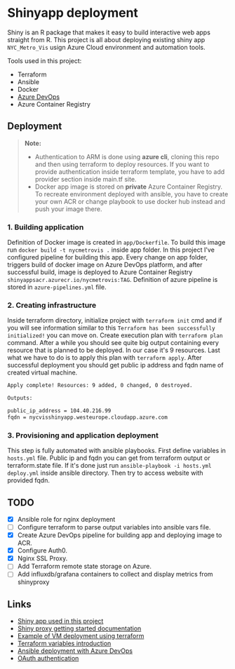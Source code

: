 # Shinyapp deployment
Shiny is an R package that makes it easy to build interactive web apps straight from R. This project is all about deploying existing shiny app `NYC_Metro_Vis` usign Azure Cloud environment and automation tools.

Tools used in this project: 
* Terraform 
* Ansible 
* Docker 
* [Azure DevOps](https://dev.azure.com/damianbudelewski/shinyapp/)
* Azure Container Registry

## Deployment

> **Note:**
>
> - Authentication to ARM is done using **azure cli**, cloning this repo and then using terraform to deploy resources. If you want to provide authentication inside terraform template, you have to add provider section inside main.tf site.
> - Docker app image is stored on **private** Azure Container Registry. To recreate environment deployed with ansible, you have to create your own ACR or change playbook to use docker hub instead and push your image there.

### 1. Building application
Definition of Docker image is created in `app/Dockerfile`. To build this image run `docker build -t nycmetrovis .` inside app folder. In this project I've configured pipeline for building this app. Every change on app folder, triggers build of docker image on Azure DevOps platform, and after successful build, image is deployed to Azure Container Registry `shinyappsacr.azurecr.io/nycmetrovis:TAG`. Definition of azure pipeline is stored in  `azure-pipelines.yml` file.

### 2. Creating infrastructure 
Inside terraform directory, initialize project with `terraform init` cmd and if you will see information similar to this `Terraform has been successfully initialized!` you can move on. Create execution plan with `terraform plan` command. After a while you should see quite big output containing every resource that is planned to be deployed. In our case it's 9 resources. Last what we have to do is to apply this plan with `terraform apply`. After successful deployment you should get public ip address and fqdn name of created virtual machine.

```bash
Apply complete! Resources: 9 added, 0 changed, 0 destroyed.

Outputs:

public_ip_address = 104.40.216.99
fqdn = nycvisshinyapp.westeurope.cloudapp.azure.com
```

### 3. Provisioning and application deployment
This step is fully automated with ansible playbooks. First define variables in `hosts.yml` file. Public ip and fqdn you can get from terraform output or terraform.state file. If it's done just run `ansible-playbook -i hosts.yml deploy.yml` inside ansible directory. Then try to access website with provided fqdn.

## TODO
- [x] Ansible role for nginx deployment
- [ ] Configure terraform to parse output variables into ansible vars file.
- [x] Create Azure DevOps pipeline for building app and deploying image to ACR.
- [x] Configure Auth0.
- [x] Nginx SSL Proxy.
- [ ] Add Terraform remote state storage on Azure.
- [ ] Add influxdb/grafana containers to collect and display metrics from shinyproxy

## Links
* [Shiny app used in this project](https://github.com/CodingTigerTang/NYC_Metro_Vis)
* [Shiny proxy getting started documentation](https://www.shinyproxy.io/getting-started/)
* [Example of VM deployment using terraform](https://docs.microsoft.com/en-us/azure/terraform/terraform-create-complete-vm)
* [Terraform variables introduction](https://upcloud.com/community/tutorials/terraform-variables/)
* [Ansible deployment with Azure DevOps](https://www.azuredevopslabs.com/labs/vstsextend/ansible/)
* [OAuth authentication](https://auth0.com/blog/adding-authentication-to-shiny-server/)
